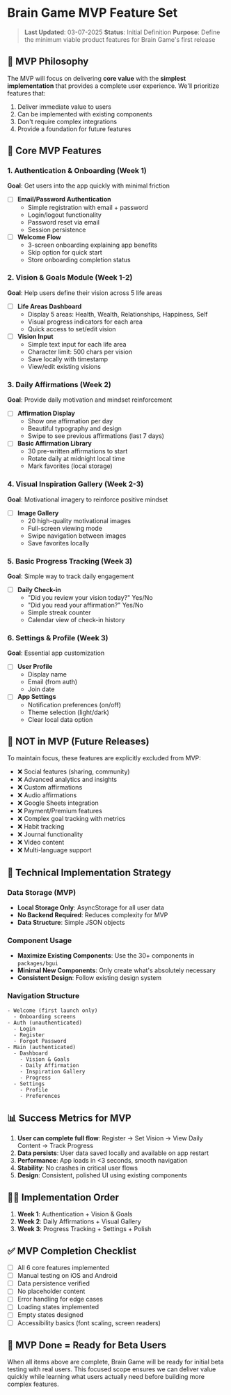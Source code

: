 # Brain Game MVP Feature Set

> **Last Updated**: 03-07-2025
> **Status**: Initial Definition
> **Purpose**: Define the minimum viable product features for Brain Game's first release

## 🎯 MVP Philosophy

The MVP will focus on delivering **core value** with the **simplest implementation** that provides a complete user experience. We'll prioritize features that:
1. Deliver immediate value to users
2. Can be implemented with existing components
3. Don't require complex integrations
4. Provide a foundation for future features

## 🚀 Core MVP Features

### 1. Authentication & Onboarding (Week 1)
**Goal**: Get users into the app quickly with minimal friction

- [ ] **Email/Password Authentication**
  - Simple registration with email + password
  - Login/logout functionality
  - Password reset via email
  - Session persistence
- [ ] **Welcome Flow**
  - 3-screen onboarding explaining app benefits
  - Skip option for quick start
  - Store onboarding completion status

### 2. Vision & Goals Module (Week 1-2)
**Goal**: Help users define their vision across 5 life areas

- [ ] **Life Areas Dashboard**
  - Display 5 areas: Health, Wealth, Relationships, Happiness, Self
  - Visual progress indicators for each area
  - Quick access to set/edit vision
- [ ] **Vision Input**
  - Simple text input for each life area
  - Character limit: 500 chars per vision
  - Save locally with timestamp
  - View/edit existing visions

### 3. Daily Affirmations (Week 2)
**Goal**: Provide daily motivation and mindset reinforcement

- [ ] **Affirmation Display**
  - Show one affirmation per day
  - Beautiful typography and design
  - Swipe to see previous affirmations (last 7 days)
- [ ] **Basic Affirmation Library**
  - 30 pre-written affirmations to start
  - Rotate daily at midnight local time
  - Mark favorites (local storage)

### 4. Visual Inspiration Gallery (Week 2-3)
**Goal**: Motivational imagery to reinforce positive mindset

- [ ] **Image Gallery**
  - 20 high-quality motivational images
  - Full-screen viewing mode
  - Swipe navigation between images
  - Save favorites locally

### 5. Basic Progress Tracking (Week 3)
**Goal**: Simple way to track daily engagement

- [ ] **Daily Check-in**
  - "Did you review your vision today?" Yes/No
  - "Did you read your affirmation?" Yes/No
  - Simple streak counter
  - Calendar view of check-in history

### 6. Settings & Profile (Week 3)
**Goal**: Essential app customization

- [ ] **User Profile**
  - Display name
  - Email (from auth)
  - Join date
- [ ] **App Settings**
  - Notification preferences (on/off)
  - Theme selection (light/dark)
  - Clear local data option

## 🚫 NOT in MVP (Future Releases)

To maintain focus, these features are explicitly excluded from MVP:

- ❌ Social features (sharing, community)
- ❌ Advanced analytics and insights
- ❌ Custom affirmations
- ❌ Audio affirmations
- ❌ Google Sheets integration
- ❌ Payment/Premium features
- ❌ Complex goal tracking with metrics
- ❌ Habit tracking
- ❌ Journal functionality
- ❌ Video content
- ❌ Multi-language support

## 📱 Technical Implementation Strategy

### Data Storage (MVP)
- **Local Storage Only**: AsyncStorage for all user data
- **No Backend Required**: Reduces complexity for MVP
- **Data Structure**: Simple JSON objects

### Component Usage
- **Maximize Existing Components**: Use the 30+ components in `packages/bgui`
- **Minimal New Components**: Only create what's absolutely necessary
- **Consistent Design**: Follow existing design system

### Navigation Structure
```
- Welcome (first launch only)
  - Onboarding screens
- Auth (unauthenticated)
  - Login
  - Register
  - Forgot Password
- Main (authenticated)
  - Dashboard
    - Vision & Goals
    - Daily Affirmation
    - Inspiration Gallery
    - Progress
  - Settings
    - Profile
    - Preferences
```

## 📊 Success Metrics for MVP

1. **User can complete full flow**: Register → Set Vision → View Daily Content → Track Progress
2. **Data persists**: User data saved locally and available on app restart
3. **Performance**: App loads in <3 seconds, smooth navigation
4. **Stability**: No crashes in critical user flows
5. **Design**: Consistent, polished UI using existing components

## 🏃‍♂️ Implementation Order

1. **Week 1**: Authentication + Vision & Goals
2. **Week 2**: Daily Affirmations + Visual Gallery
3. **Week 3**: Progress Tracking + Settings + Polish

## ✅ MVP Completion Checklist

- [ ] All 6 core features implemented
- [ ] Manual testing on iOS and Android
- [ ] Data persistence verified
- [ ] No placeholder content
- [ ] Error handling for edge cases
- [ ] Loading states implemented
- [ ] Empty states designed
- [ ] Accessibility basics (font scaling, screen readers)

## 🎉 MVP Done = Ready for Beta Users

When all items above are complete, Brain Game will be ready for initial beta testing with real users. This focused scope ensures we can deliver value quickly while learning what users actually need before building more complex features.